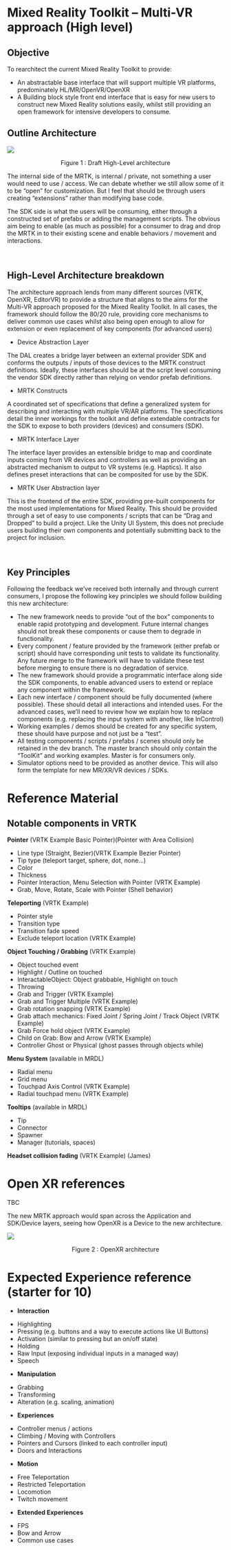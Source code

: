 # Mixed Reality Toolkit – Multi-VR approach (High level)

## Objective

To rearchitect the current Mixed Reality Toolkit to provide:

 * An abstractable base interface that will support multiple VR platforms, predominately HL/MR/OpenVR/OpenXR
 * A Building block style front end interface that is easy for new users to construct new Mixed Reality solutions easily, whilst still providing an open framework for intensive developers to consume.

## Outline Architecture

![](External/ReadMeImages/MRTK-vNext-HLA.png)
<div style="text-align:center"> Figure 1 : Draft High-Level architecture </div>

The internal side of the MRTK, is internal / private, not something a user would need to use / access.  We can debate whether we still allow some of it to be “open” for customization.  But I feel that should be through users creating “extensions” rather than modifying base code.

The SDK side is what the users will be consuming, either through a constructed set of prefabs or adding the management scripts.  The obvious aim being to enable (as much as possible) for a consumer to drag and drop the MRTK in to their existing scene and enable behaviors / movement and interactions.

 
## High-Level Architecture breakdown

The architecture approach lends from many different sources (VRTK, OpenXR, EditorVR) to provide a structure that aligns to the aims for the Multi-VR approach proposed for the Mixed Reality Toolkit.
In all cases, the framework should follow the 80/20 rule, providing core mechanisms to deliver common use cases whilst also being open enough to allow for extension or even replacement of key components (for advanced users)

 * Device Abstraction Layer

The DAL creates a bridge layer between an external provider SDK and conforms the outputs / inputs of those devices to the MRTK construct definitions.
Ideally, these interfaces should be at the script level consuming the vendor SDK directly rather than relying on vendor prefab definitions.

 * MRTK Constructs

A coordinated set of specifications that define a generalized system for describing and interacting with multiple VR/AR platforms.  The specifications detail the inner workings for the toolkit and define extendable contracts for the SDK to expose to both providers (devices) and consumers (SDK).

 * MRTK Interface Layer

The interface layer provides an extensible bridge to map and coordinate inputs coming from VR devices and controllers as well as providing an abstracted mechanism to output to VR systems (e.g. Haptics).  It also defines preset interactions that can be composited for use by the SDK.

 * MRTK User Abstraction layer

This is the frontend of the entire SDK, providing pre-built components for the most used implementations for Mixed Reality.  This should be provided through a set of easy to use components / scripts that can be “Drag and Dropped” to build a project.
Like the Unity UI System, this does not preclude users building their own components and potentially submitting back to the project for inclusion.

 
## Key Principles

Following the feedback we’ve received both internally and through current consumers, I propose the following key principles we should follow building this new architecture:

 * The new framework needs to provide “out of the box” components to enable rapid prototyping and development.  Future internal changes should not break these components or cause them to degrade in functionality.
 * Every component / feature provided by the framework (either prefab or script) should have corresponding unit tests to validate its functionality.  Any future merge to the framework will have to validate these test before merging to ensure there is no degradation of service.
 * The new framework should provide a programmatic interface along side the SDK components, to enable advanced users to extend or replace any component within the framework.
 * Each new interface / component should be fully documented (where possible). These should detail all interactions and intended uses.  For the advanced cases, we’ll need to review how we explain how to replace components (e.g. replacing the input system with another, like InControl)
 * Working examples / demos should be created for any specific system, these should have purpose and not just be a “test”.
 * All testing components / scripts / prefabs / scenes should only be retained in the dev branch.  The master branch should only contain the “ToolKit” and working examples.  Master is for consumers only.
 * Simulator options need to be provided as another device. This will also form the template for new MR/XR/VR devices / SDKs.
 
# Reference Material

## Notable components in VRTK

**Pointer** (VRTK Example Basic Pointer)(Pointer with Area Collision)

- Line type (Straight, Bezier)(VRTK Example Bezier Pointer)
- Tip type (teleport target, sphere, dot, none…)
- Color
- Thickness
- Pointer Interaction, Menu Selection with Pointer (VRTK Example)
- Grab, Move, Rotate, Scale with Pointer (Shell behavior)

**Teleporting** (VRTK Example)

- Pointer style
- Transition type
- Transition fade speed
- Exclude teleport location (VRTK Example)

**Object Touching / Grabbing** (VRTK Example)

- Object touched event
- Highlight / Outline on touched
- InteractableObject: Object grabbable, Highlight on touch
- Throwing 
- Grab and Trigger (VRTK Example)
- Grab and Trigger Multiple (VRTK Example)
- Grab rotation snapping (VRTK Example)
- Grab attach mechanics: Fixed Joint / Spring Joint / Track Object (VRTK Example)
- Grab Force hold object (VRTK Example)
- Child on Grab: Bow and Arrow (VRTK Example)
- Controller Ghost or Physical (ghost passes through objects while)

**Menu System** (available in MRDL)

- Radial menu
- Grid menu
- Touchpad Axis Control (VRTK Example)
- Radial touchpad menu (VRTK Example)

**Tooltips** (available in MRDL) 

- Tip
- Connector
- Spawner
- Manager (tutorials, spaces)

**Headset collision fading** (VRTK Example) (James)

# Open XR references

TBC

The new MRTK approach would span across the Application and SDK/Device layers, seeing how OpenXR is a Device to the new architecture.

![](External/ReadMeImages/OpenXR-HLA.jpg)
<div style="text-align:center">Figure 2 : OpenXR architecture</div>

# Expected Experience reference (starter for 10)

 * **Interaction**

- Highlighting
- Pressing (e.g. buttons and a way to execute actions like UI Buttons)
- Activation (similar to pressing but an on/off state)
- Holding
- Raw Input (exposing individual inputs in a managed way)
- Speech

 * **Manipulation**

- Grabbing
- Transforming
- Alteration (e.g. scaling, animation)

 * **Experiences**

- Controller menus / actions
- Climbing / Moving with Controllers
- Pointers and Cursors (linked to each controller input)
- Doors and Interactions

 * **Motion**

- Free Teleportation
- Restricted Teleportation
- Locomotion
- Twitch movement

 * **Extended Experiences**

- FPS
- Bow and Arrow
- Common use cases
